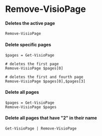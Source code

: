 # Remove-VisioPage

#### Deletes the active page <a id="deletes-the-active-page"></a>

```text
Remove-VisioPage
```

#### Delete specific pages <a id="delete-specific-pages"></a>

```text
$pages = Get-VisioPage

# deletes the first page
Remove-VisioPage $pages[0] 

# deletes the first and fourth page
Remove-VisioPage $pages[0],$pages[3]
```

#### Delete all pages <a id="delete-all-pages"></a>

```text
$pages = Get-VisioPage
Remove-VisioPage $pages
```

#### Delete all pages that have "2" in their name <a id="delete-all-pages-that-have-2-in-their-name"></a>

```text
Get-VisioPage | Remove-VisioPage
```

###  <a id="the-active-page"></a>

